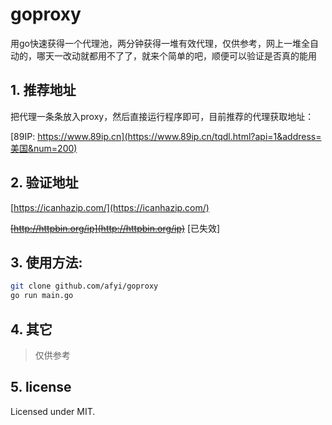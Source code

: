 # goproxy
用go快速获得一个代理池，两分钟获得一堆有效代理，仅供参考，网上一堆全自动的，哪天一改动就都用不了了，就来个简单的吧，顺便可以验证是否真的能用

## 1. 推荐地址

把代理一条条放入proxy，然后直接运行程序即可，目前推荐的代理获取地址：

[89IP: https://www.89ip.cn](https://www.89ip.cn/tqdl.html?api=1&address=美国&num=200)

## 2. 验证地址

[https://icanhazip.com/](https://icanhazip.com/)

~~[http://httpbin.org/ip](http://httpbin.org/ip)~~ [已失效]

## 3. 使用方法:

```bash
git clone github.com/afyi/goproxy
go run main.go
```
## 4. 其它
> 仅供参考

## 5. license
Licensed under MIT.